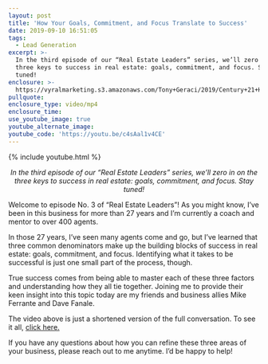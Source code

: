 ```yaml
---
layout: post
title: 'How Your Goals, Commitment, and Focus Translate to Success'
date: 2019-09-10 16:51:05
tags:
  - Lead Generation
excerpt: >-
  In the third episode of our “Real Estate Leaders” series, we’ll zero in on the
  three keys to success in real estate: goals, commitment, and focus. Stay
  tuned!
enclosure: >-
  https://vyralmarketing.s3.amazonaws.com/Tony+Geraci/2019/Century+21+HomeStar+_+Goals%2C+Commitment+%26+Focus.mp4
pullquote:
enclosure_type: video/mp4
enclosure_time:
use_youtube_image: true
youtube_alternate_image:
youtube_code: 'https://youtu.be/c4sAal1v4CE'
---
```


{% include youtube.html %}

<p style="text-align: center;"><em>In the third episode of our “Real Estate Leaders” series, we’ll zero in on the three keys to success in real estate: goals, commitment, and focus. Stay tuned!</em></p>

Welcome to episode No. 3 of “Real Estate Leaders”\! As you might know, I’ve been in this business for more than 27 years and I’m currently a coach and mentor to over 400 agents.

In those 27 years, I’ve seen many agents come and go, but I’ve learned that three common denominators make up the building blocks of success in real estate: goals, commitment, and focus. Identifying what it takes to be successful is just one small part of the process, though.

True success comes from being able to master each of these three factors and understanding how they all tie together. Joining me to provide their keen insight into this topic today are my friends and business allies Mike Ferrante and Dave Fanale.

The video above is just a shortened version of the full conversation. To see it all, <a href="https://youtu.be/hgH0c0U9HNk" target="_blank">click here.</a>

If you have any questions about how you can refine these three areas of your business, please reach out to me anytime. I’d be happy to help\!